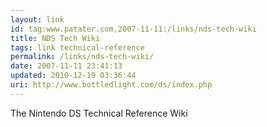 ```yaml
---
layout: link
id: tag:www.patater.com,2007-11-11:/links/nds-tech-wiki
title: NDS Tech Wiki
tags: link technical-reference
permalink: /links/nds-tech-wiki/
date: 2007-11-11 23:41:13
updated: 2010-12-19 03:36:44
uri: http://www.bottledlight.com/ds/index.php
---
```

The Nintendo DS Technical Reference Wiki
